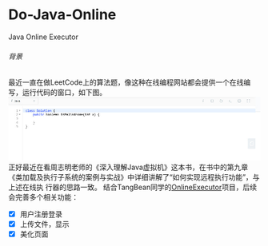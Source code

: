 # Do-Java-Online
Java Online Executor
###### 背景
最近一直在做LeetCode上的算法题，像这种在线编程网站都会提供一个在线编写，运行代码的窗口，如下图。
![img/1.jpg](img/1.jpg)
正好最近在看周志明老师的《深入理解Java虚拟机》这本书，在书中的第九章《类加载及执行子系统的案例与实战》中详细讲解了“如何实现远程执行功能”，与上述在线执
行器的思路一致。
结合TangBean同学的[OnlineExecutor](https://github.com/TangBean/OnlineExecutor)项目，后续会完善多个相关功能：
- [x] 用户注册登录
- [x] 上传文件，显示
- [x] 美化页面
